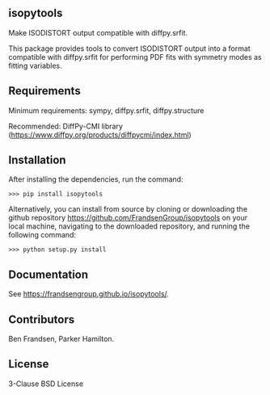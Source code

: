 ## isopytools

Make ISODISTORT output compatible with diffpy.srfit.

This package provides tools to convert ISODISTORT output into a format compatible with diffpy.srfit for performing PDF fits with symmetry modes as fitting variables.


## Requirements

Minimum requirements: sympy, diffpy.srfit, diffpy.structure

Recommended: DiffPy-CMI library (https://www.diffpy.org/products/diffpycmi/index.html)

## Installation

After installing the dependencies, run the command:

    >>> pip install isopytools

Alternatively, you can install from source by cloning or downloading the github repository https://github.com/FrandsenGroup/isopytools on your local machine, navigating to the downloaded repository, and running the following command:

    >>> python setup.py install


## Documentation
See https://frandsengroup.github.io/isopytools/.

## Contributors

Ben Frandsen, Parker Hamilton.

## License

3-Clause BSD License
